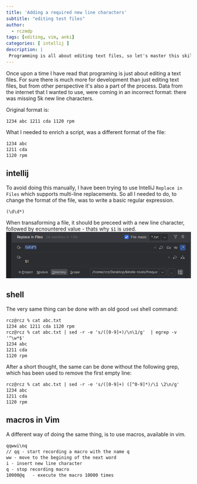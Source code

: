 ```yaml
---
title: 'Adding a required new line characters'
subtitle: "editing test files"
author:
  - rczmdp
tags: [editing, vim, anki]
categories: [ intellij ]
description: |
 Programming is all about editing text files, so let's master this skill.   
---
```

Once upon a time I have read that programing is just about editing a text files.
For sure there is much more for development than just editing text files, 
but from other perspective it's also a part of the process. 
Data from the internet that I wanted to use, were coming in an incorrect format: there was missing 5k new line characters.

Original format is:
```
1234 abc 1211 cda 1120 rpm
```
What I needed to enrich a script, was a different format of the file:
```
1234 abc 
1211 cda 
1120 rpm
```

## intellij

To avoid doing this manually, I have been trying to use IntelliJ `Replace in Files` which supports multi-line replacements.
So all I needed to do, to change the format of the file, was to write a basic regular expression.   
```regexp
(\d\d*) 
```
When transaforming a file, it should be preceed with a new line character, followed by ecnountered value - thats why `$1` is used.
![PyCharm - Replace in Files](/assets/posts/multiline_replacement.png)


## shell
The very same thing can be done with an old good `sed` shell command:
```shell
rcz@rcz % cat abc.txt
1234 abc 1211 cda 1120 rpm
rcz@rcz % cat abc.txt | sed -r -e 's/([0-9]+)/\n\1/g'  | egrep -v '^\w*$'
1234 abc 
1211 cda 
1120 rpm
```

After a short thought, the same can be done without the following grep, which has been used to remove the first empty line:
```shell 
rcz@rcz % cat abc.txt | sed -r -e 's/([0-9]+) ([^0-9]*)/\1 \2\n/g'
1234 abc
1211 cda
1120 rpm
```

## macros in Vim
A different way of doing the same thing, is to use macros, available in vim. 
```vim
qqwwi\nq
// qq - start recording a macro with the name q
ww - move to the begining of the next word
i - insert new line character
q - stop recording macro
10000@q   - execute the macro 10000 times
```




